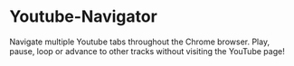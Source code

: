 # Youtube-Navigator
Navigate multiple Youtube tabs throughout the Chrome browser.
Play, pause, loop or advance to other tracks without visiting the YouTube page!
